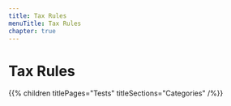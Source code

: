 ```yaml
---
title: Tax Rules
menuTitle: Tax Rules
chapter: true
---
```


# Tax Rules

{{% children titlePages="Tests" titleSections="Categories" /%}}
